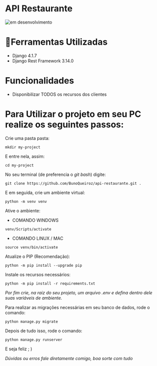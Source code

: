# API Restaurante
![em desenvolvimento](https://img.shields.io/badge/STATUS-EM%20DESENVOLVIMENTO-brightgreen)

# 🔨Ferramentas Utilizadas
* Django 4.1.7
* Django Rest Framework 3.14.0

# Funcionalidades
* Disponibilizar TODOS os recursos dos clientes

# Para Utilizar o projeto em seu PC realize os seguintes passos:


Crie uma pasta pasta:
```
mkdir my-project
```
E entre nela, assim:
```
cd my-project
```

No seu terminal (de preferencia o *git bash*) digite:
``` 
git clone https://github.com/BunoQueiroz/api-restaurante.git .
```

E em seguida, crie um ambiente virtual:

```
python -m venv venv
```

Ative o ambiente:

* COMANDO WINDOWS
```
venv/Scripts/activate
```

* COMANDO LINUX / MAC

```
source venv/bin/activate
```

Atualize o PIP (Recomendação):

```
python -m pip install --upgrade pip
```

Instale os recursos necessários:

```
python -m pip install -r requirements.txt
```

*Por fim crie, na raiz do seu projeto, um arquivo .env e defina dentro dele suas variáveis de ambiente.*

Para realizar as migrações necessárias em seu banco de dados, rode o comando:

```
python manage.py migrate
```

Depois de tudo isso, rode o comando:

```
python manage.py runserver
```
E seja feliz ; )

*Dúvidas ou erros fale diretamente comigo, boa sorte com tudo*

